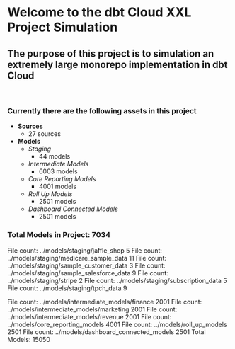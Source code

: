 # Welcome to the dbt Cloud XXL Project Simulation 

## The purpose of this project is to simulation an extremely large monorepo implementation in dbt Cloud
</br>

### Currently there are the following assets in this project
- **Sources**
    - 27 sources
- **Models**
    - _Staging_
        - 44 models
    - _Intermediate Models_
        - 6003 models
    - _Core Reporting Models_
        - 4001 models
    - _Roll Up Models_
        - 2501 models
    - _Dashboard Connected Models_
        - 2501 models

### Total Models in Project: 7034


File count: ../models/staging/jaffle_shop 5
File count: ../models/staging/medicare_sample_data 11
File count: ../models/staging/sample_customer_data 3
File count: ../models/staging/sample_salesforce_data 9
File count: ../models/staging/stripe 2
File count: ../models/staging/subscription_data 5
File count: ../models/staging/tpch_data 9

File count: ../models/intermediate_models/finance 2001
File count: ../models/intermediate_models/marketing 2001
File count: ../models/intermediate_models/revenue 2001
File count: ../models/core_reporting_models 4001
File count: ../models/roll_up_models 2501
File count: ../models/dashboard_connected_models 2501
Total Models: 15050
